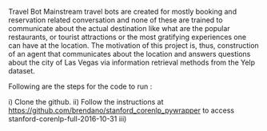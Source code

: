 Travel Bot
Mainstream travel bots are created for mostly booking and reservation related conversation and none of these are trained
to communicate about the actual destination like what are the popular restaurants, or tourist attractions or the most gratifying experiences one can have at the location. The motivation of this project is, thus, construction of an agent that communicates about the location and answers questions about the city of Las Vegas via information retrieval methods from the Yelp dataset.

Following are the steps for the code to run :

i) Clone the github.
ii) Follow the instructions at https://github.com/brendano/stanford_corenlp_pywrapper to access stanford-corenlp-full-2016-10-31
iii) 
